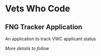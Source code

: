 # Vets Who Code #
## FNG Tracker Application ##
An application to track VWC applicant status

*More details to follow*
